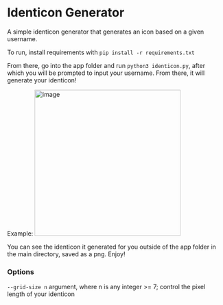 # Identicon Generator
A simple identicon generator that generates an icon based on a given username.

To run, install requirements with `pip install -r requirements.txt`

From there, go into the app folder and run `python3 identicon.py`, after which you will be prompted to input your username. From there, it will generate your identicon!

Example:
<img width="340" alt="image" src="https://github.com/edwinmui/identicon-generator/assets/47285957/0b82acb6-7b41-426f-a474-099ddaa07054">

You can see the identicon it generated for you outside of the app folder in the main directory, saved as a png. Enjoy!

### Options
`--grid-size n` argument, where n is any integer >= 7; control the pixel length of your identicon
